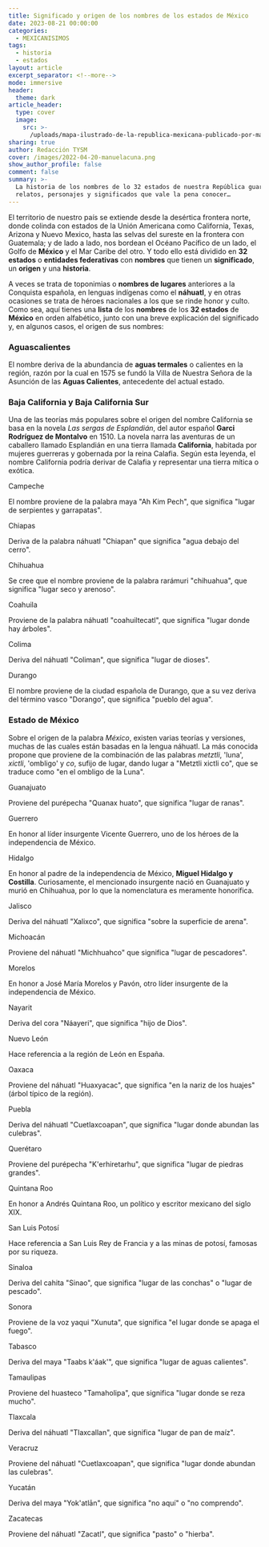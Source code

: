 ```yaml
---
title: Significado y origen de los nombres de los estados de México
date: 2023-08-21 00:00:00
categories:
  - MEXICANISIMOS
tags:
  - historia
  - estados
layout: article
excerpt_separator: <!--more-->
mode: immersive
header:
  theme: dark
article_header:
  type: cover
  image:
    src: >-
      /uploads/mapa-ilustrado-de-la-republica-mexicana-publicado-por-margaret-m-crane-eugenio-fischgrund.jpg
sharing: true
author: Redacción TYSM
cover: /images/2022-04-20-manuelacuna.png
show_author_profile: false
comment: false
summary: >-
  La historia de los nombres de lo 32 estados de nuestra República guarda
  relatos, personajes y significados que vale la pena conocer…
---
```

El territorio de nuestro país se extiende desde la desértica frontera norte, donde colinda con estados de la Unión Americana como California, Texas, Arizona y Nuevo Mexico, hasta las selvas del sureste en la frontera con Guatemala; y de lado a lado, nos bordean el Océano Pacífico de un lado, el Golfo de **México** y el Mar Caribe del otro. Y todo ello está dividido en **32 estados** o **entidades federativas** con **nombres** que tienen un **significado**, un **origen** y una **historia**.

A veces se trata de toponimias o **nombres de lugares** anteriores a la Conquista española, en lenguas indígenas como el **náhuatl**, y en otras ocasiones se trata de héroes nacionales a los que se rinde honor y culto. Como sea, aquí tienes una **lista** de los **nombres** de los **32 estados** de **México** en orden alfabético, junto con una breve explicación del significado y, en algunos casos, el origen de sus nombres:

### Aguascalientes

El nombre deriva de la abundancia de **aguas termales** o calientes en la región, razón por la cual en 1575 se fundó la Villa de Nuestra Señora de la Asunción de las **Aguas Calientes**, antecedente del actual estado.

### Baja California y Baja California Sur



Una de las teorías más populares sobre el origen del nombre California se basa en la novela *Las sergas de Esplandián*, del autor español **Garci Rodríguez de Montalvo** en 1510. La novela narra las aventuras de un caballero llamado Esplandián en una tierra llamada **California**, habitada por mujeres guerreras y gobernada por la reina Calafia. Según esta leyenda, el nombre California podría derivar de Calafia y representar una tierra mítica o exótica.

Campeche

El nombre proviene de la palabra maya "Ah Kim Pech", que significa "lugar de serpientes y garrapatas".

Chiapas

Deriva de la palabra náhuatl "Chiapan" que significa "agua debajo del cerro".

Chihuahua

Se cree que el nombre proviene de la palabra rarámuri "chihuahua", que significa "lugar seco y arenoso".

Coahuila

Proviene de la palabra náhuatl "coahuiltecatl", que significa "lugar donde hay árboles".

Colima

Deriva del náhuatl "Coliman", que significa "lugar de dioses".

Durango

El nombre proviene de la ciudad española de Durango, que a su vez deriva del término vasco "Dorango", que significa "pueblo del agua".

### Estado de México

Sobre el origen de la palabra *México*, existen varias teorías y versiones, muchas de las cuales están basadas en la lengua náhuatl. La más conocida&nbsp;​​​propone que proviene de la combinación de las palabras *metztli*, 'luna', *xictli*, 'ombligo' y *co*, sufijo de lugar, dando lugar a "Metztli xictli co", que se traduce como "en el ombligo de la Luna".

Guanajuato

Proviene del purépecha "Quanax huato", que significa "lugar de ranas".

Guerrero

En honor al líder insurgente Vicente Guerrero, uno de los héroes de la independencia de México.

Hidalgo

En honor al padre de la independencia de México, **Miguel Hidalgo y Costilla**. Curiosamente, el mencionado insurgente nació en Guanajuato y murió en Chihuahua, por lo que la nomenclatura es meramente honorífica.

Jalisco

Deriva del náhuatl "Xalixco", que significa "sobre la superficie de arena".

Michoacán

Proviene del náhuatl "Michhuahco" que significa "lugar de pescadores".

Morelos

En honor a José María Morelos y Pavón, otro líder insurgente de la independencia de México.

Nayarit

Deriva del cora "Náayeri", que significa "hijo de Dios".

Nuevo León

Hace referencia a la región de León en España.

Oaxaca

Proviene del náhuatl "Huaxyacac", que significa "en la nariz de los huajes" (árbol típico de la región).

Puebla

Deriva del náhuatl "Cuetlaxcoapan", que significa "lugar donde abundan las culebras".

Querétaro

Proviene del purépecha "K'erhiretarhu", que significa "lugar de piedras grandes".

Quintana Roo

En honor a Andrés Quintana Roo, un político y escritor mexicano del siglo XIX.

San Luis Potosí

Hace referencia a San Luis Rey de Francia y a las minas de potosí, famosas por su riqueza.

Sinaloa

Deriva del cahita "Sinao", que significa "lugar de las conchas" o "lugar de pescado".

Sonora

Proviene de la voz yaqui "Xunuta", que significa "el lugar donde se apaga el fuego".

Tabasco

Deriva del maya "Taabs k'áak'", que significa "lugar de aguas calientes".

Tamaulipas

Proviene del huasteco "Tamaholipa", que significa "lugar donde se reza mucho".

Tlaxcala

Deriva del náhuatl "Tlaxcallan", que significa "lugar de pan de maíz".

Veracruz

Proviene del náhuatl "Cuetlaxcoapan", que significa "lugar donde abundan las culebras".

Yucatán

Deriva del maya "Yok'atlān", que significa "no aquí" o "no comprendo".

Zacatecas

Proviene del náhuatl "Zacatl", que significa "pasto" o "hierba".